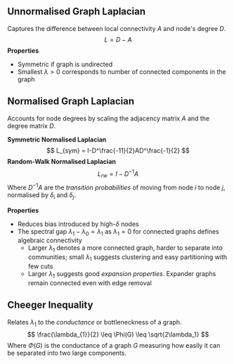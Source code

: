 ## Unnormalised Graph Laplacian
Captures the difference between local connectivity $A$ and node's degree $D$.
$$
L=D-A
$$**Properties**
* Symmetric if graph is undirected
* Smallest $\lambda > 0$ corresponds to number of connected components in the graph

## Normalised Graph Laplacian
Accounts for node degrees by scaling the adjacency matrix $A$ and the degree matrix $D$.

**Symmetric Normalised Laplacian**$$
L_{sym} = I-D^\frac{-11}{2}AD^\frac{-1}{2}
$$
**Random-Walk Normalised Laplacian**
$$
L_{rw}=I-D^{-1}A
$$
Where $D^{-1}A$ are the *transition probabilities* of moving from node $i$ to node $j$, normalised by $\delta_{i}$ and $\delta_{j}$. 

**Properties**
* Reduces bias introduced by high-$\delta$ nodes
* The spectral gap $\lambda_{1}- \lambda_{0} = \lambda_{1}$ as $\lambda_{1}=0$ for connected graphs defines algebraic connectivity
	* Larger $\lambda_{1}$ denotes a more connected graph, harder to separate into communities; small $\lambda_{1}$ suggests clustering and easy partitioning with few cuts
	* Larger $\lambda_1$ suggests good *expansion properties*. Expander graphs remain connected even with edge removal

## Cheeger Inequality
Relates $\lambda_{1}$ to the *conductance* or bottleneckness of a graph.
$$
\frac{\lambda_{1}}{2} \leq \Phi(G) \leq \sqrt{2\lambda_1}
$$Where $\Phi(G)$ is the conductance of a graph $G$ measuring how easily it can be separated into two large components.